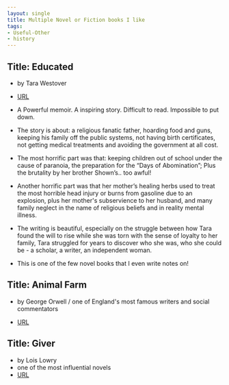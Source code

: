 ```yaml
---
layout: single
title: Multiple Novel or Fiction books I like
tags:
- Useful-Other
- history
---
```


## Title: Educated
- by Tara Westover

- [URL](https://www.goodreads.com/book/show/35133922-educated)

- A Powerful memoir. A inspiring story. Difficult to read. Impossible to put down.  

- The story is about: a religious fanatic father, hoarding food and guns,  keeping his family off the public systems, not having birth certificates, not getting medical treatments and avoiding the government at all cost. 

- The most horrific part was that: keeping children out of school under the cause of paranoia, the preparation for the “Days of Abomination”; Plus the brutality by her brother Shown’s.. too awful! 

- Another horrific part was that her mother’s healing herbs used to treat the most horrible head injury or burns from gasoline due to an explosion, plus her mother's subservience to her husband, and many family neglect in the name of religious beliefs and in reality mental illness.  

- The writing is beautiful, especially on the struggle between how Tara found the will to rise while she was torn with the sense of loyalty to her family, Tara struggled for years to discover who she was, who she could be - a scholar, a writer, an independent woman. 

- This is one of the few novel books that I even write notes on! 



## Title: Animal Farm 
- by George Orwell / one of England's most famous writers and social commentators

- [URL](https://www.amazon.com/Animal-Farm-George-Orwell/dp/0451526341)



## Title: Giver 
- by Lois Lowry 
- one of the most influential novels 
- [URL](https://www.amazon.com/Animal-Farm-George-Orwell/dp/0451526341)


